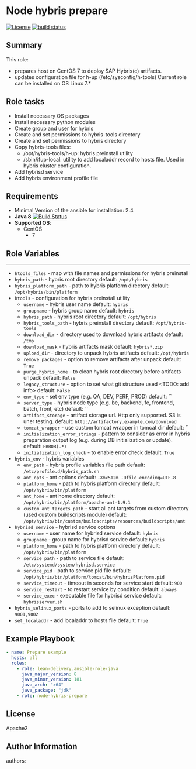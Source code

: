 Node hybris prepare
=========
[![License](https://img.shields.io/badge/license-Apache-green.svg?style=flat)](https://raw.githubusercontent.com/lean-delivery/ansible-role-jboss/master/LICENSE)
[![build status](https://git.epam.com/dip-roles/node-hybris-prepare/badges/master/build.svg)](https://git.epam.com/dip-roles/node-hybris-prepare/pipelines)

## Summary

This role:
  - prepares host on CentOS 7 to deploy SAP Hybris(c) artifacts.
  - updates configuration file for h-up (/etc/sysconfig/h-tools)
Current role can be installed on OS Linux 7.*

Role tasks
------------
  - Install necessary OS packages
  - Install necessary python modules
  - Create group and user for hybris
  - Create and set permissions to hybris-tools directory
  - Create and set permissions to hybris directory
  - Copy hybris-tools files:
    - /opt/hybris-tools/h-up: hybris preinstall utility
    - /sbin/ifup-local: utility to add localaddr record to hosts file. Used in hybris cluster configuration.
  - Add hybrisd service
  - Add hybris environment profile file

Requirements
------------

 - Minimal Version of the ansible for installation: 2.4
 - **Java 8** [![Build Status](https://travis-ci.org/lean-delivery/ansible-role-java.svg?branch=master)](https://travis-ci.org/lean-delivery/ansible-role-java)
 - **Supported OS**:
   - CentOS
     - 7

## Role Variables
--------------	 
  - `htools_files` - map with file names and permissions for hybris preinstall
  - `hybris_path` - hybris root directory
    default: `/opt/hybris`
  - `hybris_platform_path` - path to hybris platform directory
    default: `/opt/hybris/bin/platform`
  - `htools` - configuration for hybris preinstall utility
    - `username` - hybris user name
	  default: `hybris`
	- `groupname` - hybris group name
	  default: `hybris`
	- `hybris_path` - hybris root directory
	  default: `/opt/hybris`
	- `hybris_tools_path` - hybris preinstall directory
	  default: `/opt/hybris-tools`
	- `download_dir` - directory used to download hybris artifacts
	  default: `/tmp`
	- `download_mask` - hybris artifacts mask
	  default: `hybris*.zip`
	- `upload_dir` - directory to unpack hybris artifacts
	  default: `/opt/hybris`
	- `remove_packages` - option to remove artifacts after unpack
	  default: `True`
	- `purge_hybris_home` - to clean hybris root directory before artifacts unpack
	  default: `False`
	- `legacy_structure` - option to set what git structure used <TODO: add info>
	  default: `False`
	- `env_type` - set env type (e.g. QA, DEV, PERF, PROD)
	  default: ``
	- `server_type` - hybris node type (e.g. be, backend, fe, frontend, batch, front, etc)
	  default: ``
	- `artifact_storage` - artifact storage url. Http only supported. S3 is uner testing.
	  default: `http://artifactory.example.com/download`
	- `tomcat_wrapper` - use custom tomcat wrapper in tomcat dir
	  default: ``
	- `initialization_error_strings` - pattern to consider as error in hybris preparation output log (e.g. during DB initialization or update).
	  default: `ERROR(.*)`
	- `initialization_log_check` - to enable error check
	  default: `True`
  - `hybris_env` - hybris variables
    - `env_path` - hybris profile variables file path
	  default: `/etc/profile.d/hybris_path.sh`
	- `ant_opts` - ant options
	  default: `-Xmx512m -Dfile.encoding=UTF-8`
	- `platform_home` - path to hybris platform directory
	  default: `/opt/hybris/bin/platform`
	- `ant_home` - ant home directory
	  default: `/opt/hybris/bin/platform/apache-ant-1.9.1`
	- `custom_ant_targets_path` - start all ant targets from custom directory (used custom buildscripts module)
	  default: `/opt/hybris/bin/custom/buildscripts/resources/buildscripts/ant`
  - `hybrisd_service` - hybrisd service options
    - `username` - user name for hybrisd service
	  default: `hybris`
	- `groupname` - group name for hybrisd service
	  default: `hybris`
	- `platform_home` - path to hybris platform directory
	  default: `/opt/hybris/bin/platform`
	- `service_path` - path to service file
	  default: `/etc/systemd/system/hybrisd.service`
	- `service_pid` - path to service pid file
	  default: `/opt/hybris/bin/platform/tomcat/bin/hybrisPlatform.pid`
	- `service_timeout` - timeout in seconds for service start
	  default: `900`
	- `service_restart` - to restart service by condition
	  default: `always`
	- `service_exec` - executable file for hybrisd service
	  default: `hybrisserver.sh`
  - `hybris_selinux_ports` - ports to add to selinux exception
    default: `9001,9002`
  - `set_localaddr` - add localaddr to hosts file
    default: `True`

Example Playbook
----------------

```yaml
- name: Prepare example
  hosts: all
  roles:
    - role: lean-delivery.ansible-role-java
	  java_major_version: 8
      java_minor_version: 181
      java_arch: "x64"
      java_package: "jdk"
    - role: node-hybris-prepare
```

License
-------

Apache2

Author Information
------------------

authors:
